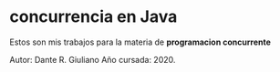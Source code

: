 # concurrencia en Java

Estos son mis trabajos para la materia de **programacion concurrente**

Autor: Dante R. Giuliano
Año cursada: 2020.


